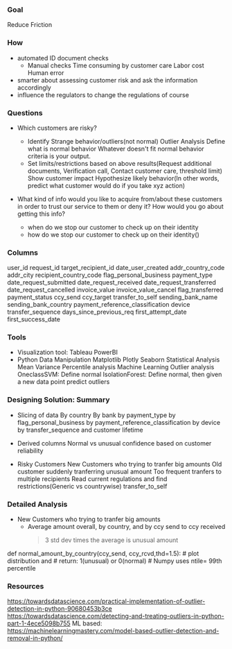 ### Goal
Reduce Friction

### How
- automated ID document checks 
    - Manual checks
        Time consuming by customer care
        Labor cost
        Human error
- smarter about assessing customer risk and ask the information accordingly
- influence the regulators to change the regulations of course

### Questions
- Which customers are risky?
    - Identify Strange behavior/outliers(not normal)
        Outlier Analysis
            Define what is normal behavior
            Whatever doesn't fit normal behavior criteria is your output.
    - Set limits/restrictions based on above results(Request additional documents, Verification call, Contact customer care, threshold limit)
        Show customer impact
        Hypothesize likely behavior(In other words, predict what customer would do if you take xyz action)

- What kind of info would you like to acquire from/about these customers in order to trust our service to them or deny it? How would you go about getting this info?
    - when do we stop our customer to check up on their identity
    - how do we stop our customer to check up on their identity()


### Columns




user_id	request_id	target_recipient_id	date_user_created	addr_country_code	addr_city	recipient_country_code	flag_personal_business	payment_type	date_request_submitted	date_request_received	date_request_transferred	date_request_cancelled	invoice_value	invoice_value_cancel	flag_transferred	payment_status	ccy_send	ccy_target	transfer_to_self	sending_bank_name	sending_bank_country	payment_reference_classification	device	transfer_sequence	days_since_previous_req	first_attempt_date	first_success_date

### Tools
- Visualization tool:
    Tableau
    PowerBI
- Python
    Data Manipulation
        Matplotlib
        Plotly
        Seaborn
    Statistical Analysis
        Mean
        Variance
        Percentile analysis
    Machine Learning
        Outlier analysis
            OneclassSVM: Define normal
            IsolationForest: Define normal, then given a new data point predict outliers

### Designing Solution: Summary
- Slicing of data
    By country
    By bank
    by payment_type
    by flag_personal_business
    by payment_reference_classification
    by device
    by transfer_sequence and customer lifetime

- Derived columns
    Normal vs unusual
    confidence based on customer reliability

- Risky Customers
    New Customers who trying to tranfer big amounts
    Old customer suddenly tranferring unusual amount
    Too frequent tranfers to multiple recipients
    Read current regulations and find restrictions(Generic vs countrywise)
    transfer_to_self

    
### Detailed Analysis
- New Customers who trying to tranfer big amounts
    - Average amount overall, by country, and by ccy send to ccy received
        >3 std dev times the average is unusual amount
    

def normal_amount_by_country(ccy_send, ccy_rcvd,thd=1.5):
    # plot distribution and 
    # return: 1(unusual) or 0(normal)
    # Numpy uses ntile= 99th percentile






### Resources
https://towardsdatascience.com/practical-implementation-of-outlier-detection-in-python-90680453b3ce
https://towardsdatascience.com/detecting-and-treating-outliers-in-python-part-1-4ece5098b755 
ML based: https://machinelearningmastery.com/model-based-outlier-detection-and-removal-in-python/

